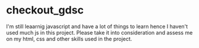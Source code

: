 # checkout_gdsc

I'm still leaarnig javascript and have a lot of things to learn hence I haven't used much js in this project. Please take it into consideration and assess me on my html, css and other skills used in the project.
